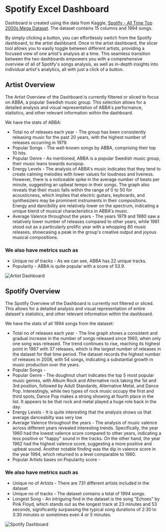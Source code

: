 # Spotify Excel Dashboard
Dashboard is created using the data from Kaggle, [Spotify - All Time Top 2000s Mega Dataset](https://www.kaggle.com/datasets/iamsumat/spotify-top-2000s-mega-dataset). The dataset contains 15 columns and 1994 songs. 

By simply clicking a button, you can effortlessly switch from the Spotify dashboard, to the artist dashboard. Once in the artist dashboard, the slicer tool allows you to easily toggle between different artists, providing a focused view of one artist's analysis at a time. This seamless transition between the two dashboards empowers you with a comprehensive overview of all of Spotify's songs analysis, as well as in-depth insights into individual artist's analytics, all with just a click of a button. 

## Artist Overview
The Artist Overview of the Dashboard is currently filtered or sliced to focus on ABBA, a popular Swedish music group. This selection allows for a detailed analysis and visual representation of ABBA's performance, statistics, and other relevant information within the dashboard.

We have the stats of ABBA: 
- Total no of releases each year - The group has been consistently releasing music for the past 20 years, with the highest number of releases occurring in 1979.
- Popular Songs - The well-known songs by ABBA, comprising their top 10 hits.
- Popular Genre - As mentioned, ABBA is a popular Swedish music group, their music leans towards europop.
- Energy Levels - The analysis of ABBA's music indicates that they tend to create calming melodies with lower values for loudness and liveness. However, there is a noticeable spike in the average number of beats per minute, suggesting an upbeat tempo in their songs. The graph also reveals that their music falls within the range of 0 to 50 for acousticness, which implies that electric guitars, keyboards, and synthesizers may be prominent instruments in their compositions. Energy and dancibility are relatively lower on the spectrum, indicating a unique blend of musical characteristics in ABBA's music.
- Average Valence throughout the years - The years 1979 and 1980 saw a relatively lower number of releases compared to other years, while 1981 stood out as a particularly prolific year with a whopping 80 music releases, showcasing a peak in the group's creative output and joyous musical compositions.

### We also have metrics such as 
- Unique no of tracks - As we can see, ABBA has 22 unique tracks.
- Popularity - ABBA is quite popular with a score of 53.9.

![Artist Dashboard](https://user-images.githubusercontent.com/116041695/233257040-46d8a395-43ff-48f8-a872-aa0448a0f103.png)

## Spotify Overview
The Spotify Overview of the Dashboard is currently not filtered or sliced. This allows for a detailed analysis and visual representation of entire dataset's statistics, and other relevant information within the dashboard.

We have the stats of all 1994 songs from the dataset:
- Total no of releases each year - The line graph shows a consistent and gradual increase in the number of songs released since 1960, when only one song was released. The trend continues to rise, reaching its highest point in 1967 with 37 releases, which is the largest number of releases in the dataset for that time period. The dataset records the highest number of releases in 2008, with 54 songs, indicating a substantial growth in music production over the years.
- Popular Songs - 
- Popular Genre - The doughnut chart indicates the top 5 most popular music genres, with Album Rock and Alternative rock taking the 1st and 3rd position, followed by Adult Standards, Alternative Metal, and Dance Pop. Interestingly, while two types of rock music occupy the first and third spots, Dance Pop makes a strong showing at fourth place in the list. It appears to be that rock and metal played a huge role back in the day.
- Energy Levels - It is quite interesting that the analysis shows us that average danceabilty was very low
- Average Valence throughout the years - The analysis of music valence across different years revealed interesting trends. Specifically, the year 1960 had the lowest valence score compared to other years, indicating a less positive or "happy" sound in the tracks. On the other hand, the year 1962 had the highest valence score, suggesting a more positive and upbeat sound. Another notable finding was the dip in valence score in the year 1994, which returned to a level comparable to 1960. 
- Popular Artists bases on Popularity score - 

### We also have metrics such as 
- Unique no of Artists - There are 731 different artists included in the dataset
- Unique no of tracks - The dataset contains a total of 1994 songs.
- Longest Song - An intriguing find in the dataset is the song "Echoes" by Pink Floyd, which stands out as the longest track at 23 minutes and 53 seconds, significantly surpassing the typical song durations of 2:30 to 3:30 minutes or sometimes even 4 or 5 minutes.

![Spotify Dashboard](https://user-images.githubusercontent.com/116041695/233257024-8e571769-ecb7-4e74-9bab-d3ffab16c7e5.png)
